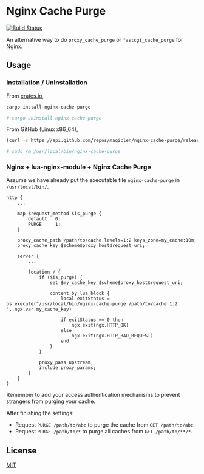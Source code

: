 Nginx Cache Purge
====================

[![Build Status](https://travis-ci.org/magiclen/nginx-cache-purge.svg?branch=master)](https://travis-ci.org/magiclen/nginx-cache-purge)

An alternative way to do `proxy_cache_purge` or `fastcgi_cache_purge` for Nginx.

## Usage

### Installation / Uninstallation

From [crates.io](https://crates.io/crates/nginx-cache-purge),

```bash
cargo install nginx-cache-purge

# cargo uninstall nginx-cache-purge
```

From GitHub (Linux x86_64),

```bash
(curl -s https://api.github.com/repos/magiclen/nginx-cache-purge/releases/latest | sed -r -n 's/.*"browser_download_url": *"(.*\/nginx-cache-purge_'$(uname -m)')".*/\1/p' | wget -i -) && sudo mv nginx-cache-purge_$(uname -m) /usr/local/bin/nginx-cache-purge && sudo chmod +x /usr/local/bin/nginx-cache-purge

# sudo rm /usr/local/bin/nginx-cache-purge
```

### Nginx + lua-nginx-module + Nginx Cache Purge

Assume we have already put the executable file `nginx-cache-purge` in `/usr/local/bin/`.

```nginx
http {
    ...

    map $request_method $is_purge {                                                             
        default   0;
        PURGE     1;
    }

    proxy_cache_path /path/to/cache levels=1:2 keys_zone=my_cache:10m;
    proxy_cache_key $scheme$proxy_host$request_uri;

    server {
        ...

        location / {
            if ($is_purge) {
                set $my_cache_key $scheme$proxy_host$request_uri;

                content_by_lua_block {
                    local exitStatus = os.execute("/usr/local/bin/nginx-cache-purge /path/to/cache 1:2 "..ngx.var.my_cache_key)
                     
                    if exitStatus == 0 then
                        ngx.exit(ngx.HTTP_OK)
                    else
                        ngx.exit(ngx.HTTP_BAD_REQUEST)
                    end
                } 
            }

            proxy_pass upstream;
            include proxy_params;
        }
    }
}
```

Remember to add your access authentication mechanisms to prevent strangers from purging your cache.

After finishing the settings:

* Request `PURGE /path/to/abc` to purge the cache from `GET /path/to/abc`.
* Request `PURGE /path/to/*` to purge all caches from `GET /path/to/**/*`.

## License

[MIT](LICENSE)
